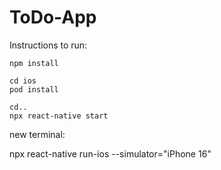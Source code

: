 # ToDo-App

Instructions to run:

    npm install 
    
    cd ios
    pod install
     
    cd..
    npx react-native start

new terminal:

npx react-native run-ios --simulator="iPhone 16"
